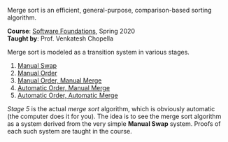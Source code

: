 Merge sort is an efficient, general-purpose, comparison-based
sorting algorithm.

**Course**: [Software Foundations], Spring 2020<br>
**Taught by**: Prof. Venkatesh Chopella

[Software Foundations]: https://github.com/iiithf/software-foundations

Merge sort is modeled as a transition system in various stages.

1. [Manual Swap](https://htmlf.github.io/merge-sort/MergeSort1.html)
2. [Manual Order](https://htmlf.github.io/merge-sort/MergeSort2.html)
3. [Manual Order, Manual Merge](https://htmlf.github.io/merge-sort/MergeSort3.html)
4. [Automatic Order, Manual Merge](https://htmlf.github.io/merge-sort/MergeSort4.html)
5. [Automatic Order, Automatic Merge](https://htmlf.github.io/merge-sort/MergeSort5.html)

*Stage 5* is the actual *merge sort* algorithm, which is obviously automatic
(the computer does it for you). The idea is to see the merge sort algorithm
as a system derived from the very simple **Manual Swap** system. Proofs of each
such system are taught in the course.
